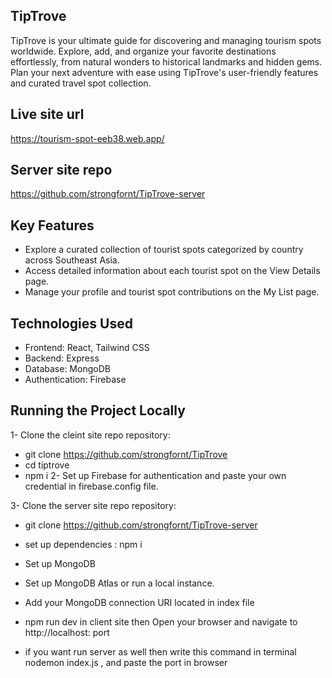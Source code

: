 
## TipTrove
TipTrove is your ultimate guide for discovering and managing tourism spots worldwide. Explore, add, and organize your favorite destinations effortlessly, from natural wonders to historical landmarks and hidden gems. Plan your next adventure with ease using TipTrove's user-friendly features and curated travel spot collection.

## Live site url
https://tourism-spot-eeb38.web.app/

## Server site repo

https://github.com/strongfornt/TipTrove-server
## Key Features

 - Explore a curated collection of tourist spots categorized by country across Southeast Asia.
 - Access detailed information about each tourist spot on the View Details page.
 - Manage your profile and tourist spot contributions on the My List page.
## Technologies Used

- Frontend: React, Tailwind CSS
- Backend: Express
- Database: MongoDB
- Authentication: Firebase



## Running the Project Locally

1- Clone the cleint site repo repository:
- git clone https://github.com/strongfornt/TipTrove
- cd tiptrove
- npm i
2- Set up Firebase for authentication and paste your own credential in firebase.config file.

3- Clone the server site repo repository:
 - git clone https://github.com/strongfornt/TipTrove-server
 - set up dependencies : npm i
 - Set up MongoDB
 - Set up MongoDB Atlas or run a local instance.
 - Add your MongoDB connection URI located in index file

- npm run dev in client site  then Open your browser and navigate to http://localhost: port
- if you want run server as well then write this command in terminal  nodemon index.js , and paste the port in browser


